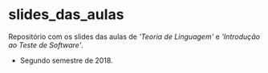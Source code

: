 # slides_das_aulas
Repositório com os slides das aulas de *'Teoria de Linguagem'* e *'Introdução ao Teste de Software'*. 
- Segundo semestre de 2018. 
